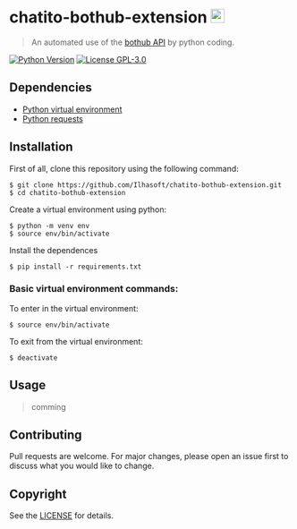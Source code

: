 # chatito-bothub-extension <img src="https://push.al/wp-content/uploads/2020/02/avatar4.png" width="25">
> An automated use of the [bothub API](https://api.bothub.it/) by python coding.

[![Python Version](https://img.shields.io/badge/python-v3.8-blue)](https://www.python.org/)
[![License GPL-3.0](https://img.shields.io/badge/license-%20GPL--3.0-yellow.svg)](https://github.com/Ilhasoft/bothub-engine/blob/master/LICENSE)

Dependencies
---
- [Python virtual environment](https://packaging.python.org/guides/installing-using-pip-and-virtual-environments/)
- [Python requests](https://pypi.org/project/requests/)

Installation
-------
First of all, clone this repository using the following command:

    $ git clone https://github.com/Ilhasoft/chatito-bothub-extension.git
    $ cd chatito-bothub-extension

Create a virtual environment using python:

	$ python -m venv env
    $ source env/bin/activate

Install the dependences

	$ pip install -r requirements.txt

### Basic virtual environment commands:
To enter in the virtual environment:

	$ source env/bin/activate

To exit from the virtual environment:

	$ deactivate

Usage
---
> comming

Contributing
---
Pull requests are welcome. For major changes, please open an issue first to discuss what you would like to change.

Copyright
---
See the [LICENSE](/LICENSE) for details.